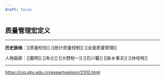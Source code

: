 ```yaml
---
draft: false
---
```


## 质量管理宏定义
---
**历史脉络**：[[质量检验]] [[统计质量控制]] [[全面质量管理]]

人物画廊：[[戴明]] [[朱兰]] [[大野耐一]] [[石川馨]] [[新乡重夫]] [[休哈特]]

---

https://ciq.sjtu.edu.cn/expertopinion/2310.html
